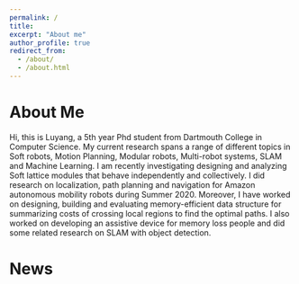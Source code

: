 ```yaml
---
permalink: /
title:
excerpt: "About me"
author_profile: true
redirect_from: 
  - /about/
  - /about.html
---
```

# About Me

Hi, this is Luyang, a 5th year Phd student from Dartmouth College in Computer Science. My current research spans a range of different topics in Soft robots, Motion Planning, Modular robots, Multi-robot systems, SLAM and Machine Learning. I am recently investigating designing and analyzing Soft lattice modules that behave independently and collectively. I did research on localization, path planning and navigation for Amazon autonomous mobility robots during Summer 2020. Moreover, I have worked on designing, building and evaluating memory-efficient data structure for summarizing costs of crossing local regions to find the optimal paths. I also worked on developing an assistive device for memory loss people and did some related research on SLAM with object detection.

# News


